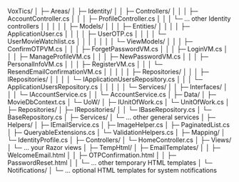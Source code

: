 ﻿VoxTics/
│
├─ Areas/
│   ├─ Identity/
│   │   ├─ Controllers/
│   │   │   ├─ AccountController.cs
│   │   │   ├─ ProfileController.cs
│   │   │   └─ ... other Identity controllers
│   │   │
│   │   ├─ Models/
│   │   │   ├─ Entities/
│   │   │   │   ├─ ApplicationUser.cs
│   │   │   │   ├─ UserOTP.cs
│   │   │   │   └─ UserMovieWatchlist.cs
│   │   │   │
│   │   │   └─ ViewModels/
│   │   │       ├─ ConfirmOTPVM.cs
│   │   │       ├─ ForgetPasswordVM.cs
│   │   │       ├─ LoginVM.cs
│   │   │       ├─ ManageProfileVM.cs
│   │   │       ├─ NewPasswordVM.cs
│   │   │       ├─ PersonalInfoVM.cs
│   │   │       ├─ RegisterVM.cs
│   │   │       └─ ResendEmailConfirmationVM.cs
│   │   │
│   │   ├─ Repositories/
│   │   │   ├─ IRepositories/
│   │   │   │   └─ IApplicationUsersRepository.cs
│   │   │   └─ ApplicationUsersRepository.cs
│   │   │
│   │   └─ Services/
│   │       ├─ Interfaces/
│   │       │   └─ IAccountService.cs
│   │       └─ AccountService.cs
│
├─ Data/
│   ├─ MovieDbContext.cs
│   └─ UoW/
│       ├─ IUnitOfWork.cs
│       └─ UnitOfWork.cs
│
├─ Repositories/
│   ├─ IRepositories/
│   │   └─ IBaseRepository.cs
│   └─ BaseRepository.cs
│
├─ Services/
│   └─ ... other general services
│
├─ Helpers/
│   ├─ IEmailService.cs
│   ├─ ImageHelper.cs
│   ├─ PaginatedList.cs
│   ├─ QueryableExtensions.cs
│   └─ ValidationHelpers.cs
│
├─ Mapping/
│   └─ IdentityProfile.cs
│
├─ Controllers/
│   └─ HomeController.cs
│
├─ Views/
│   └─ ... your Razor views
│
├─ TempHtml/
│   ├─ EmailTemplates/
│   │   ├─ WelcomeEmail.html
│   │   ├─ OTPConfirmation.html
│   │   ├─ PasswordReset.html
│   │   └─ ... other temporary HTML templates
│   └─ Notifications/
│       └─ ... optional HTML templates for system notifications
